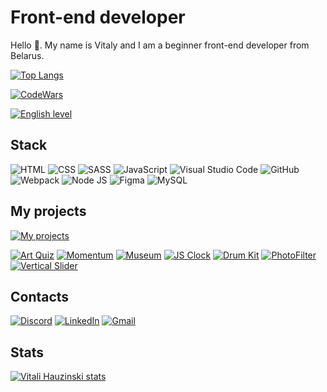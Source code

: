 # Front-end developer
Hello 👋. My name is Vitaly and I am a beginner front-end developer from Belarus.

[![Top Langs](https://github-readme-stats.vercel.app/api/top-langs/?username=Hauzinski&layout=compact)](https://github.com/anuraghazra/github-readme-stats)

[![CodeWars](https://www.codewars.com/users/Hauzinski/badges/large)
](https://www.codewars.com/users/Hauzinski)

[![English level](https://img.shields.io/badge/English-A2/A2+-white?style=flat&logoColor=red&labelColor=blue)](https://raw.githubusercontent.com/Hauzinski/my-english-level/main/English-A2.jpg)
## Stack
![HTML](https://img.shields.io/badge/HTML-red?style=flat&logo=html5&logoColor=red&labelColor=F3F3F3) ![CSS](https://img.shields.io/badge/CSS-blue?style=flat&logo=css3&logoColor=blue&labelColor=F3F3F3) ![SASS](https://img.shields.io/badge/SASS-FF00AE?style=flat&logo=sass&logoColor=FF00AE&labelColor=F3F3F3) ![JavaScript](https://img.shields.io/badge/JavaScript-yellow?style=flat&logo=javascript&logoColor=yellow&labelColor=F3F3F3) ![Visual Studio Code](https://img.shields.io/badge/Visual_Studio_Code-blue?style=flat&logo=visualstudiocode&logoColor=blue&labelColor=F3F3F3) ![GitHub](https://img.shields.io/badge/GitHub-black?style=flat&logo=github&logoColor=black&labelColor=F3F3F3) ![Webpack](https://img.shields.io/badge/Webpack-blue?style=flat&logo=webpack&logoColor=blue&labelColor=F3F3F3) ![Node JS](https://img.shields.io/badge/Node_JS-green?style=flat&logo=nodedotjs&logoColor=breen&labelColor=F3F3F3) ![Figma](https://img.shields.io/badge/Figma-B600FF?style=flat&logo=figma&logoColor=B600FF&labelColor=F3F3F3) ![MySQL](https://img.shields.io/badge/MySQL-black?style=flat&logo=mysql&logoColor=black&labelColor=F3F3F3) 
## My projects
[![My projects](https://img.shields.io/badge/My_projects-black?style=flat&logo=github&logoColor=black&labelColor=F3F3F3)](https://github.com/Hauzinski/My-projects)

[![Art Quiz](https://img.shields.io/badge/Art_Quiz-black?style=flat&logo=github&logoColor=black&labelColor=F3F3F3)](https://hauzinski.github.io/My-projects/art-quiz/) [![Momentum](https://img.shields.io/badge/Momentum-black?style=flat&logo=github&logoColor=black&labelColor=F3F3F3)](https://hauzinski.github.io/My-projects/momentum/) [![Museum](https://img.shields.io/badge/Museum-black?style=flat&logo=github&logoColor=black&labelColor=F3F3F3)](https://hauzinski.github.io/My-projects/museum-dom/) [![JS Clock](https://img.shields.io/badge/JS_Clock-black?style=flat&logo=github&logoColor=black&labelColor=F3F3F3)](https://hauzinski.github.io/My-projects/js-clock/) [![Drum Kit](https://img.shields.io/badge/Drum_Kit-black?style=flat&logo=github&logoColor=black&labelColor=F3F3F3)](https://hauzinski.github.io/My-projects/drum-kit/) [![PhotoFilter](https://img.shields.io/badge/PhotoFilter-black?style=flat&logo=github&logoColor=black&labelColor=F3F3F3)](https://hauzinski.github.io/My-projects/photofilter/) [![Vertical Slider](https://img.shields.io/badge/Vertical_Slider-black?style=flat&logo=github&logoColor=black&labelColor=F3F3F3)](https://hauzinski.github.io/My-projects/vertical-slider/)
## Contacts
[![Discord](https://img.shields.io/badge/Discord-%40Hauzinski%231574-blue?style=flat&logo=discord&logoColor=blue&labelColor=FFFFFF)](https://discord.com/) [![LinkedIn](https://img.shields.io/badge/LinkedIn-hauzinski-blue?style=flat&logo=LinkedIn&logoColor=blue&labelColor=FFFFFF)](https://www.linkedin.com/in/hauzinski) [![Gmail](https://img.shields.io/badge/Gmail-hauzinski-red?style=flat&logo=gmail&logoColor=red&labelColor=FFFFFF)](mailto:hauzinski@gmail.com)
## Stats
[![Vitali Hauzinski stats](https://github-readme-stats.vercel.app/api?username=Hauzinski&show_icons=true&theme=nightowl&hide=stars,issues)](https://github.com/anuraghazra/github-readme-stats)
